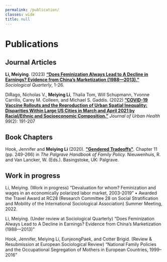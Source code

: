 ```yaml
---
permalink: /publication/
classes: wide
title: null
---
```


# Publications

## Journal Articles
**Li, Meiying**. (2023) [**“Does Feminization Always Lead to A Decline in Earnings? Evidence from China’s Marketization (1988—2013).”**](https://doi.org/10.1080/00380253.2023.2228366) *Sociological Quarterly*, 1-26.

DiRago, Nicholas V., **Meiying Li**, Thalia Tom, Will Schupmann, Yvonne Carrillo, Carey M. Colleen, and Michael S. Gaddis. (2022) [**”COVID-19 Vaccine Rollouts and the Reproduction of Urban Spatial Inequality: Disparities Within Large US Cities in March and April 2021 by Racial/Ethnic and Socioeconomic Composition.”**](https://link.springer.com/article/10.1007/s11524-021-00589-0) *Journal of Urban Health* 99(2): 191-207

## Book Chapters
Hook, Jennifer and **Meiying Li** (2020). [**"Gendered Tradeoffs"**](https://library.oapen.org/handle/20.500.12657/46123). Chapter 11 (pp. 249-266) in *The Palgrave Handbook of Family Policy.* Nieuwenhuis, R. and Van Lancker, W. (Eds.). Basingstoke, UK: Palgrave.

## Work in progress
Li, Meiying. (Work in progress) “Devaluation for whom? Feminization and wages in an economically polarized labor market, 2003-2019” 
•	Awarded the Travel Award at RC28 (Research Committee 28 on Social Stratification and Mobility of the International Sociological Association) Summer Meeting, 2022.  

Li, Meiying. (Under review at Sociological Quarterly) “Does Feminization Always Lead to A Decline in Earnings? Evidence from China’s Marketization (1988—2013)”

Hook, Jennifer, Meiying Li, EunjeongPaek, and Cotter Brigid. (Review & Resubmission at European Sociological Review) “National Family Policies and the Occupational Segregation of Mothers in European Countries, 1999–2016”

